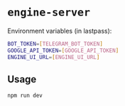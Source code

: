 # `engine-server`

Environment variables (in lastpass):

```bash
BOT_TOKEN=[TELEGRAM_BOT_TOKEN]
GOOGLE_API_TOKEN=[GOOGLE_API_TOKEN]
ENGINE_UI_URL=[ENGINE_UI_URL]
```

## Usage

```bash
npm run dev
```
